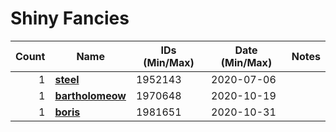 # Shiny Fancies

| Count | Name | IDs (Min/Max) | Date (Min/Max) | Notes    |
|------:|------|---------------|----------------|----------|
| 1 | [**steel**](steel) | 1952143 | 2020-07-06 |
| 1 | [**bartholomeow**](bartholomeow) | 1970648 | 2020-10-19 |
| 1 | [**boris**](boris) | 1981651 | 2020-10-31 |


